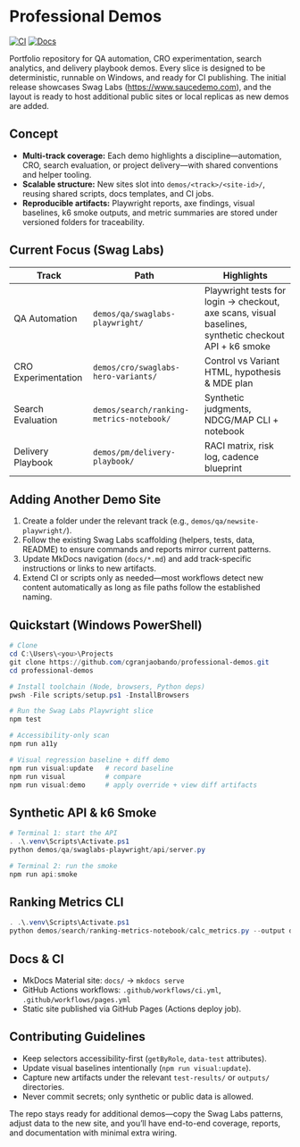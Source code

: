 # Professional Demos

[![CI](https://github.com/cgranjaobando/professional-demos/actions/workflows/ci.yml/badge.svg)](https://github.com/cgranjaobando/professional-demos/actions/workflows/ci.yml)
[![Docs](https://github.com/cgranjaobando/professional-demos/actions/workflows/pages.yml/badge.svg)](https://github.com/cgranjaobando/professional-demos/actions/workflows/pages.yml)

Portfolio repository for QA automation, CRO experimentation, search analytics, and delivery playbook demos. Every slice is designed to be deterministic, runnable on Windows, and ready for CI publishing. The initial release showcases Swag Labs (https://www.saucedemo.com), and the layout is ready to host additional public sites or local replicas as new demos are added.

## Concept

- **Multi-track coverage:** Each demo highlights a discipline—automation, CRO, search evaluation, or project delivery—with shared conventions and helper tooling.
- **Scalable structure:** New sites slot into `demos/<track>/<site-id>/`, reusing shared scripts, docs templates, and CI jobs.
- **Reproducible artifacts:** Playwright reports, axe findings, visual baselines, k6 smoke outputs, and metric summaries are stored under versioned folders for traceability.

## Current Focus (Swag Labs)

| Track | Path | Highlights |
|-------|------|------------|
| QA Automation | `demos/qa/swaglabs-playwright/` | Playwright tests for login → checkout, axe scans, visual baselines, synthetic checkout API + k6 smoke |
| CRO Experimentation | `demos/cro/swaglabs-hero-variants/` | Control vs Variant HTML, hypothesis & MDE plan |
| Search Evaluation | `demos/search/ranking-metrics-notebook/` | Synthetic judgments, NDCG/MAP CLI + notebook |
| Delivery Playbook | `demos/pm/delivery-playbook/` | RACI matrix, risk log, cadence blueprint |

## Adding Another Demo Site

1. Create a folder under the relevant track (e.g., `demos/qa/newsite-playwright/`).
2. Follow the existing Swag Labs scaffolding (helpers, tests, data, README) to ensure commands and reports mirror current patterns.
3. Update MkDocs navigation (`docs/*.md`) and add track-specific instructions or links to new artifacts.
4. Extend CI or scripts only as needed—most workflows detect new content automatically as long as file paths follow the established naming.

## Quickstart (Windows PowerShell)

```powershell
# Clone
cd C:\Users\<you>\Projects
git clone https://github.com/cgranjaobando/professional-demos.git
cd professional-demos

# Install toolchain (Node, browsers, Python deps)
pwsh -File scripts/setup.ps1 -InstallBrowsers

# Run the Swag Labs Playwright slice
npm test

# Accessibility-only scan
npm run a11y

# Visual regression baseline + diff demo
npm run visual:update   # record baseline
npm run visual          # compare
npm run visual:demo     # apply override + view diff artifacts
```

## Synthetic API & k6 Smoke

```powershell
# Terminal 1: start the API
. .\.venv\Scripts\Activate.ps1
python demos/qa/swaglabs-playwright/api/server.py

# Terminal 2: run the smoke
npm run api:smoke
```

## Ranking Metrics CLI

```powershell
. .\.venv\Scripts\Activate.ps1
python demos/search/ranking-metrics-notebook/calc_metrics.py --output demos/search/ranking-metrics-notebook/outputs/metrics_summary.csv
```

## Docs & CI

- MkDocs Material site: `docs/` → `mkdocs serve`
- GitHub Actions workflows: `.github/workflows/ci.yml`, `.github/workflows/pages.yml`
- Static site published via GitHub Pages (Actions deploy job).

## Contributing Guidelines

- Keep selectors accessibility-first (`getByRole`, `data-test` attributes).
- Update visual baselines intentionally (`npm run visual:update`).
- Capture new artifacts under the relevant `test-results/` or `outputs/` directories.
- Never commit secrets; only synthetic or public data is allowed.

The repo stays ready for additional demos—copy the Swag Labs patterns, adjust data to the new site, and you’ll have end-to-end coverage, reports, and documentation with minimal extra wiring.

